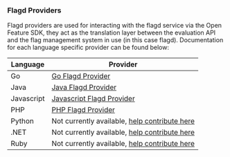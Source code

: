 ### Flagd Providers 

Flagd providers are used for interacting with the flagd service via the Open Feature SDK, they act as the translation layer between the evaluation API and the flag management system in use (in this case flagd). Documentation for each language specific provider can be found below:

| Language      | Provider |
| ----------- | ----------- |
| Go      | [Go Flagd Provider](https://github.com/open-feature/go-sdk-contrib/tree/main/providers/flagd)
| Java   | [Java Flagd Provider](https://github.com/open-feature/java-sdk-contrib/tree/main/providers/flagd)
| Javascript   | [Javascript Flagd Provider](https://github.com/open-feature/js-sdk-contrib/tree/main/libs/providers/flagd)
| PHP   | [PHP Flagd Provider](https://github.com/open-feature/php-sdk-contrib/tree/main/src/Flagd)
| Python   | Not currently available, [help contribute here](https://github.com/open-feature/python-sdk-contrib)
| .NET   | Not currently available, [help contribute here](https://github.com/open-feature/dotnet-sdk-contrib)
| Ruby  | Not currently available, [help contribute here](https://github.com/open-feature/ruby-sdk-contrib)


